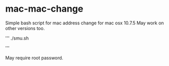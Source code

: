 mac-mac-change
==============

Simple bash script for mac address change for mac osx 10.7.5
May work on other versions too.

'''
./smu.sh

'''

May require root password.

